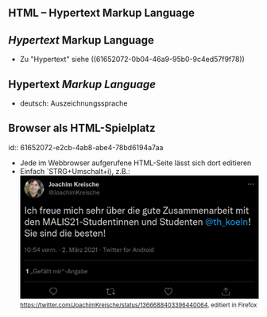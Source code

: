## HTML – Hypertext Markup Language
## *Hypertext* Markup Language
* Zu "Hypertext" siehe ((61652072-0b04-46a9-95b0-9c4ed57f9f78))
## Hypertext *Markup Language*
* deutsch: Auszeichnungssprache
## Browser als HTML-Spielplatz
id:: 61652072-e2cb-4ab8-abe4-78bd6194a7aa
* Jede im Webbrowser aufgerufene HTML-Seite lässt sich dort editieren
* Einfach `STRG+Umschalt+i), z.B.:
![image.png](../assets/image_1633903778319_0.png) 
<small><a href="https://twitter.com/JoachimKreische/status/1366688403396440064">https://twitter.com/JoachimKreische/status/1366688403396440064</a>, editiert in Firefox</small>